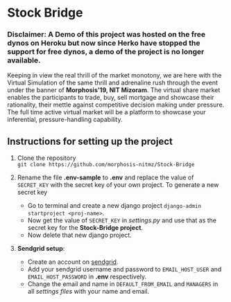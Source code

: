 # Stock Bridge

### Disclaimer: A Demo of this project was hosted on the free dynos on Heroku but now since Herko have stopped the support for free dynos, a demo of the project is no longer available.

Keeping in view the real thrill of the market monotony, we are here with the Virtual Simulation of the same thrill and adrenaline rush through the event under the banner of **Morphosis'19, NIT Mizoram**. The virtual share market enables the participants to trade, buy, sell mortgage and showcase their rationality, their mettle against competitive decision making under pressure. The full time active virtual market will be a platform to showcase your inferential, pressure-handling capability.

## Instructions for setting up the project

1. Clone the repository  
   `git clone https://github.com/morphosis-nitmz/Stock-Bridge`

2. Rename the file **.env-sample** to **.env** and replace the value of `SECRET_KEY` with the secret key of your own project. To generate a new secret key

   - Go to terminal and create a new django project `django-admin startproject <proj-name>`.
   - Now get the value of `SECRET_KEY` in _settings.py_ and use that as the secret key for the **Stock-Bridge project**.
   - Now delete that new django project.

3. **Sendgrid setup**:
   - Create an account on [sendgrid](https://sendgrid.com/).
   - Add your sendgrid username and password to `EMAIL_HOST_USER` and `EMAIL_HOST_PASSWORD` in **.env** respectively.
   - Change the email and name in `DEFAULT_FROM_EMAIL` and `MANAGERS` in all _settings files_ with your name and email.
